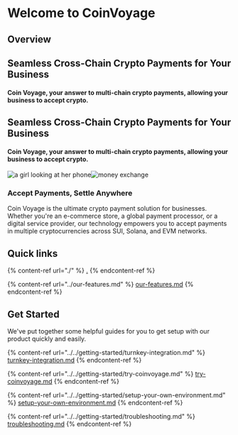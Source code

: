 # Welcome to CoinVoyage



## Overview

## Seamless Cross-Chain Crypto Payments for Your Business

#### Coin Voyage, your answer to multi-chain crypto payments, allowing your business to accept crypto.

## Seamless Cross-Chain Crypto Payments for Your Business

#### Coin Voyage, your answer to multi-chain crypto payments, allowing your business to accept crypto.

![a girl looking at her phone](https://www.coinvoyage.io/_next/image?url=%2Fimages%2Flanding-hero.webp\&w=1920\&q=75)![money exchange](https://www.coinvoyage.io/_next/image?url=%2Fimages%2Finfo-1.webp\&w=1080\&q=75)

### Accept Payments, Settle Anywhere

Coin Voyage is the ultimate crypto payment solution for businesses. Whether you're an e-commerce store, a global payment processor, or a digital service provider, our technology empowers you to accept payments in multiple cryptocurrencies across SUI, Solana, and EVM networks.

## Quick links

{% content-ref url="./" %}
[.](./)
{% endcontent-ref %}

{% content-ref url="../our-features.md" %}
[our-features.md](../our-features.md)
{% endcontent-ref %}

## Get Started

We've put together some helpful guides for you to get setup with our product quickly and easily.

{% content-ref url="../../getting-started/turnkey-integration.md" %}
[turnkey-integration.md](../../getting-started/turnkey-integration.md)
{% endcontent-ref %}

{% content-ref url="../../getting-started/try-coinvoyage.md" %}
[try-coinvoyage.md](../../getting-started/try-coinvoyage.md)
{% endcontent-ref %}

{% content-ref url="../../getting-started/setup-your-own-environment.md" %}
[setup-your-own-environment.md](../../getting-started/setup-your-own-environment.md)
{% endcontent-ref %}

{% content-ref url="../../getting-started/troubleshooting.md" %}
[troubleshooting.md](../../getting-started/troubleshooting.md)
{% endcontent-ref %}
